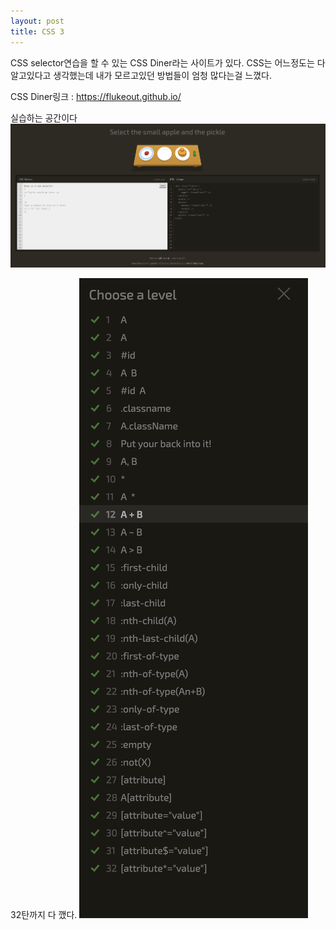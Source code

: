 ```yaml
---
layout: post
title: CSS 3
---
```



CSS selector연습을 할 수 있는 CSS Diner라는 사이트가 있다.
CSS는 어느정도는 다 알고있다고 생각했는데 내가 모르고있던 방법들이 엄청 많다는걸 느꼈다.


CSS Diner링크 : https://flukeout.github.io/






실습하는 공간이다
<img src="../images/css1-1.png"  />


32탄까지 다 깼다.
<img src="../images/css1-2.png"  />